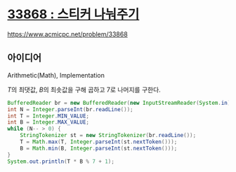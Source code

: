 # [33868 : 스티커 나눠주기](https://www.acmicpc.net/problem/33868)
https://www.acmicpc.net/problem/33868

## 아이디어
Arithmetic(Math), Implementation

$T$의 최댓값, $B$의 최솟값을 구해 곱하고 7로 나머지를 구한다.
```java
BufferedReader br = new BufferedReader(new InputStreamReader(System.in));
int N = Integer.parseInt(br.readLine());
int T = Integer.MIN_VALUE;
int B = Integer.MAX_VALUE;
while (N-- > 0) {
    StringTokenizer st = new StringTokenizer(br.readLine());
    T = Math.max(T, Integer.parseInt(st.nextToken()));
    B = Math.min(B, Integer.parseInt(st.nextToken()));
}
System.out.println(T * B % 7 + 1);
```